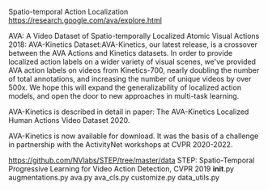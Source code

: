 Spatio-temporal Action Localization 
https://research.google.com/ava/explore.html

AVA: A Video Dataset of Spatio-temporally Localized Atomic Visual Actions 2018: 
AVA-Kinetics Dataset:AVA-Kinetics, our latest release, is a crossover between the AVA Actions and Kinetics datasets. 
In order to provide localized action labels on a wider variety of visual scenes, we've provided AVA action labels on videos from Kinetics-700,
nearly doubling the number of total annotations, and increasing the number of unique videos by over 500x. We hope this will expand the generalizability of localized action models, and open the door to new approaches in multi-task learning.

AVA-Kinetics is described in detail in  paper: The AVA-Kinetics Localized Human Actions Video Dataset 2020.

AVA-Kinetics is now available for download. It was the basis of a challenge in partnership with the ActivityNet workshops at CVPR 2020-2022.




https://github.com/NVlabs/STEP/tree/master/data
  STEP: Spatio-Temporal Progressive Learning for Video Action Detection, CVPR 2019
        __init__.py
        augmentations.py
        ava.py
        ava_cls.py
        customize.py
        data_utils.py
